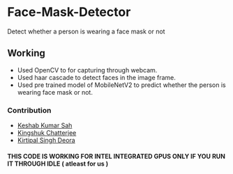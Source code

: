 # Face-Mask-Detector
Detect whether a person is wearing a face mask or not
## Working
- Used OpenCV to for capturing through webcam.
- Used haar cascade to detect faces in the image frame.
- Used pre trained model of MobileNetV2 to predict whether the person is wearing face mask or not.
### Contribution
- <a href="https://github.com/">Keshab Kumar Sah</a>
- <a href="https://github.com/Kingshukrox">Kingshuk Chatterjee</a>
- <a href="https://github.com/kirtipaldeora">Kirtipal Singh Deora</a>

#### THIS CODE IS WORKING FOR INTEL INTEGRATED GPUS ONLY IF YOU RUN IT THROUGH IDLE ( atleast for us )
